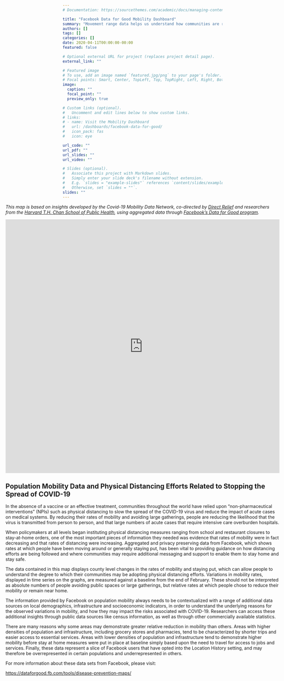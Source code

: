 ```yaml
---
# Documentation: https://sourcethemes.com/academic/docs/managing-content/

title: "Facebook Data for Good Mobility Dashboard"
summary: "Movement range data helps us understand how communities are responding to COVID-19 physical distancing interventions in states and counties across the country. This anonymized, aggregated mobility data offers insights into how often people have been moving outside their home area or staying put since February 29, when interventions were first implemented."
authors: []
tags: []
categories: []
date: 2020-04-11T00:00:00-00:00
featured: false

# Optional external URL for project (replaces project detail page).
external_link: ""

# Featured image
# To use, add an image named `featured.jpg/png` to your page's folder.
# Focal points: Smart, Center, TopLeft, Top, TopRight, Left, Right, BottomLeft, Bottom, BottomRight.
image:
  caption: ""
  focal_point: ""
  preview_only: true

# Custom links (optional).
#   Uncomment and edit lines below to show custom links.
# links:
# - name: Visit the Mobility Dashboard
#   url: /dashboards/facebook-data-for-good/
#   icon_pack: fas
#   icon: eye

url_code: ""
url_pdf: ""
url_slides: ""
url_video: ""

# Slides (optional).
#   Associate this project with Markdown slides.
#   Simply enter your slide deck's filename without extension.
#   E.g. `slides = "example-slides"` references `content/slides/example-slides.md`.
#   Otherwise, set `slides = ""`.
slides: ""
---
```


<div id="fb-iframe" style="margin-left:calc(50% - 45vw);width: 90vw;">

_This map is based on insights developed by the Covid-19 Mobility Data Network, co-directed by [Direct Relief](https://www.directrelief.org) and researchers from the [Harvard T.H. Chan School of Public Health](https://www.hsph.harvard.edu), using aggregated data through [Facebook’s Data for Good program](https://dataforgood.fb.com/docs/covid19/)._

  <iframe
        src="https://visualization.covid19mobility.org"
        width="100%"
        height="800px"
        style="border:none;">
  </iframe>

## Population Mobility Data and Physical Distancing Efforts Related to Stopping the Spread of COVID-19

In the absence of a vaccine or an effective treatment, communities throughout the world have relied upon “non-pharmaceutical interventions” (NPIs) such as physical distancing to slow the spread of the COVID-19 virus and reduce the impact of acute cases on medical systems. By reducing their rates of mobility and avoiding large gatherings, people are reducing the likelihood that the virus is transmitted from person to person, and that large numbers of acute cases that require intensive care overburden hospitals.

When policymakers at all levels began instituting physical distancing measures ranging from school and restaurant closures to stay-at-home orders, one of the most important pieces of information they needed  was evidence that rates of mobility were in fact decreasing and that rates of distancing were increasing. Aggregated and privacy preserving  data from Facebook, which shows rates at which people have been moving around or generally staying put, has been vital to providing guidance on how distancing efforts are being followed and where communities may require additional messaging and support to enable them to stay home and stay safe.

The data contained in this map displays county level changes in the rates of mobility and staying put, which can allow people to understand the degree to which their communities  may be adopting physical distancing efforts. Variations in mobility rates, displayed in time series on the graphs, are measured against a baseline from the end of February. These should not be interpreted as absolute numbers of people avoiding public spaces or large gatherings, but relative rates at which people chose to reduce their mobility or remain near home.

The information provided by Facebook on population mobility always needs to be contextualized with a range of additional data sources on local demographics, infrastructure and socioeconomic indicators, in order to understand the underlying reasons for the observed variations in mobility, and how they may impact the risks associated with COVID-19. Researchers can access these additional insights through public data sources like census information, as well as through other commercially available statistics.

There are many reasons why some areas may demonstrate greater relative reduction in mobility than others. Areas with higher densities of population and infrastructure, including grocery stores and pharmacies, tend to be characterized by shorter trips and easier access to essential services. Areas with lower densities of population and infrastructure tend to demonstrate higher mobility before stay at home measures were put in place at baseline simply based upon the need to travel for access to jobs and services. Finally, these data represent a slice of Facebook users that have opted into the Location History setting, and may therefore be overrepresented in certain populations and underrepresented in others.

For more information about these data sets from Facebook, please visit:

https://dataforgood.fb.com/tools/disease-prevention-maps/
 </div>